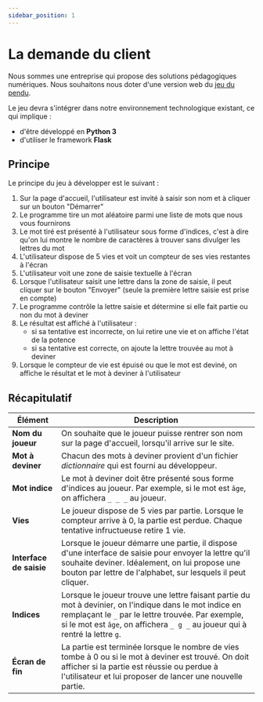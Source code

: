 ```yaml
---
sidebar_position: 1
---
```


# La demande du client

Nous sommes une entreprise qui propose des solutions pédagogiques numériques. Nous souhaitons nous doter d'une version web du [jeu du pendu](https://fr.wikipedia.org/wiki/Pendu_(jeu)).

Le jeu devra s'intégrer dans notre environnement technologique existant, ce qui implique :
- d'être développé en **Python 3**
- d'utiliser le framework **Flask**

## Principe

Le principe du jeu à développer est le suivant :

1. Sur la page d'accueil, l'utilisateur est invité à saisir son nom et à cliquer sur un bouton "Démarrer"
2. Le programme tire un mot aléatoire parmi une liste de mots que nous vous fournirons
3. Le mot tiré est présenté à l'utilisateur sous forme d'indices, c'est à dire qu'on lui montre le nombre de caractères à trouver sans divulger les lettres du mot
4. L'utilisateur dispose de 5 vies et voit un compteur de ses vies restantes à l'écran
5. L'utilisateur voit une zone de saisie textuelle à l'écran
6. Lorsque l'utilisateur saisit une lettre dans la zone de saisie, il peut cliquer sur le bouton "Envoyer" (seule la première lettre saisie est prise en compte)
7. Le programme contrôle la lettre saisie et détermine si elle fait partie ou non du mot à deviner
8. Le résultat est affiché à l'utilisateur :
    - si sa tentative est incorrecte, on lui retire une vie et on affiche l'état de la potence
    - si sa tentative est correcte, on ajoute la lettre trouvée au mot à deviner
9. Lorsque le compteur de vie est épuisé ou que le mot est deviné, on affiche le résultat et le mot à deviner à l'utilisateur

## Récapitulatif

| Élément | Description |
|---------|-------------|
| **Nom du joueur** | On souhaite que le joueur puisse rentrer son nom sur la page d'accueil, lorsqu'il arrive sur le site. |
| **Mot à deviner** | Chacun des mots à deviner provient d'un fichier *dictionnaire* qui est fourni au développeur. |
| **Mot indice** | Le mot à deviner doit être présenté sous forme d'indices au joueur. Par exemple, si le mot est `âge`, on affichera `_ _ _` au joueur. |
| **Vies** | Le joueur dispose de 5 vies par partie. Lorsque le compteur arrive à 0, la partie est perdue. Chaque tentative infructueuse retire 1 vie. |
| **Interface de saisie** | Lorsque le joueur démarre une partie, il dispose d'une interface de saisie pour envoyer la lettre qu'il souhaite deviner. Idéalement, on lui propose une bouton par lettre de l'alphabet, sur lesquels il peut cliquer. |
| **Indices** | Lorsque le joueur trouve une lettre faisant partie du mot à devinier, on l'indique dans le mot indice en remplaçant le `_` par le lettre trouvée. Par exemple, si le mot est `âge`, on affichera `_ g _` au joueur qui à rentré la lettre `g`.
| **Écran de fin** | La partie est terminée lorsque le nombre de vies tombe à 0 ou si le mot à deviner est trouvé. On doit afficher si la partie est réussie ou perdue à l'utilisateur et lui proposer de lancer une nouvelle partie. |
